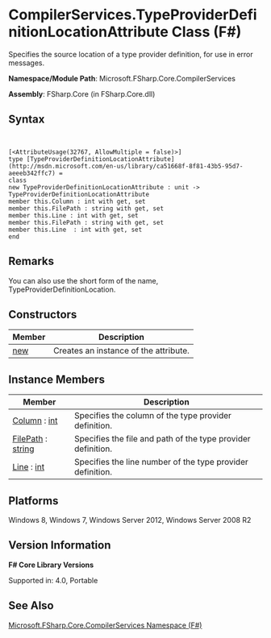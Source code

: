 # CompilerServices.TypeProviderDefinitionLocationAttribute Class (F#)

Specifies the source location of a type provider definition, for use in error messages.

**Namespace/Module Path**: Microsoft.FSharp.Core.CompilerServices

**Assembly**: FSharp.Core (in FSharp.Core.dll)


## Syntax


```


[<AttributeUsage(32767, AllowMultiple = false)>]
type [TypeProviderDefinitionLocationAttribute](http://msdn.microsoft.com/en-us/library/ca51668f-8f81-43b5-95d7-aeeeb342ffc7) =
class
new TypeProviderDefinitionLocationAttribute : unit -> TypeProviderDefinitionLocationAttribute
member this.Column : int with get, set
member this.FilePath : string with get, set
member this.Line : int with get, set
member this.FilePath : string with get, set
member this.Line  : int with get, set
end

```



## Remarks
You can also use the short form of the name, TypeProviderDefinitionLocation.


## Constructors


|Member|Description|
|------|-----------|
|[new](http://msdn.microsoft.com/en-us/library/72c8003d-a6af-461b-b9f7-06e8ef6305de)|Creates an instance of the attribute.|

## Instance Members


|Member|Description|
|------|-----------|
|[Column](http://msdn.microsoft.com/en-us/library/8837cd15-ec5c-4909-9e17-17dca74b7575) : [int](http://msdn.microsoft.com/en-us/library/025d5455-3622-4ea5-9573-3ecbd4ee1375)|Specifies the column of the type provider definition.|
|[FilePath](http://msdn.microsoft.com/en-us/library/a5de9b81-b6da-4ffd-bd3e-8c11208483f2) : [string](http://msdn.microsoft.com/en-us/library/12b97856-ec80-4f70-a018-afb0753f755a)|Specifies the file and path of the type provider definition.|
|[Line](http://msdn.microsoft.com/en-us/library/39ce0b74-81d2-470d-8554-76dc07d66fd4) : [int](http://msdn.microsoft.com/en-us/library/025d5455-3622-4ea5-9573-3ecbd4ee1375)|Specifies the line number of the type provider definition.|

## Platforms
Windows 8, Windows 7, Windows Server 2012, Windows Server 2008 R2


## Version Information
**F# Core Library Versions**

Supported in: 4.0, Portable




## See Also
[Microsoft.FSharp.Core.CompilerServices Namespace &#40;F&#35;&#41;](Microsoft.FSharp.Core.CompilerServices-Namespace-%28FSharp%29.md)

